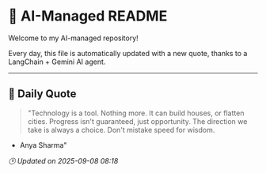 # 🧠 AI-Managed README

Welcome to my AI-managed repository!

Every day, this file is automatically updated with a new quote, thanks to a LangChain + Gemini AI agent.

---

## 📅 Daily Quote

> "Technology is a tool. Nothing more.
It can build houses, or flatten cities.
Progress isn't guaranteed, just opportunity.
The direction we take is always a choice.
Don't mistake speed for wisdom.

- Anya Sharma"

*🕒 Updated on 2025-09-08 08:18*